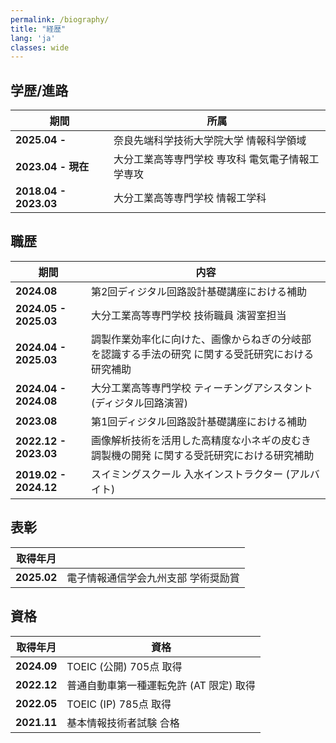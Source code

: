 ```yaml
---
permalink: /biography/
title: "経歴"
lang: 'ja'
classes: wide
---
```

## 学歴/進路

| 期間               | 所属                                                                                     |
|--------------------|----------------------------------------------------------------------------------------------|
| **2025.04 -**      | 奈良先端科学技術大学院大学 情報科学領域                                                      |
| **2023.04 - 現在** | 大分工業高等専門学校 専攻科 電気電子情報工学専攻                                          |
| **2018.04 - 2023.03** | 大分工業高等専門学校 情報工学科                                                              |


## 職歴

| 期間               | 内容                                                                                     |
|--------------------|----------------------------------------------------------------------------------------------|
| **2024.08** | 第2回ディジタル回路設計基礎講座における補助                                                  |
| **2024.05 - 2025.03** | 大分工業高等専門学校 技術職員 演習室担当                                                    |
| **2024.04 - 2025.03** | 調製作業効率化に向けた、画像からねぎの分岐部を認識する手法の研究 に関する受託研究における研究補助 |
| **2024.04 - 2024.08** | 大分工業高等専門学校 ティーチングアシスタント (ディジタル回路演習)                          |
| **2023.08** | 第1回ディジタル回路設計基礎講座における補助                                                  |
| **2022.12 - 2023.03** | 画像解析技術を活用した高精度な小ネギの皮むき調製機の開発 に関する受託研究における研究補助   |
| **2019.02 - 2024.12** | スイミングスクール 入水インストラクター (アルバイト)                                        |

## 表彰

| 取得年月               |                                                                                      |
|--------------------|----------------------------------------------------------------------------------------------|
| **2025.02**        | 電子情報通信学会九州支部 学術奨励賞                                                      |

## 資格

|取得年月               | 資格                                                                                     |
|--------------------|----------------------------------------------------------------------------------------------|
| **2024.09**        | TOEIC (公開) 705点 取得                                                                   |
| **2022.12**        | 普通自動車第一種運転免許 (AT 限定) 取得                                                  |
| **2022.05**        | TOEIC (IP) 785点 取得                                                                     |
| **2021.11**        | 基本情報技術者試験 合格                                                                   |
